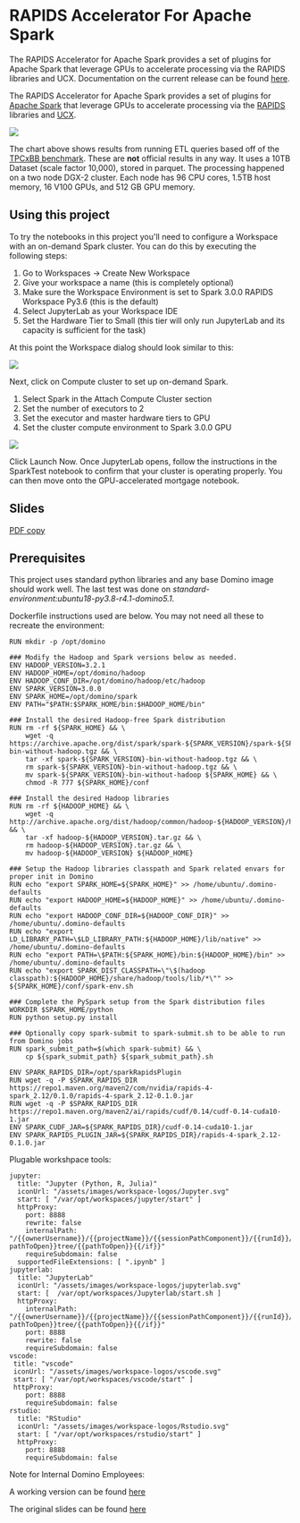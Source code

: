 # RAPIDS Accelerator For Apache Spark
The RAPIDS Accelerator for Apache Spark provides a set of plugins for Apache Spark that leverage GPUs to accelerate processing via the RAPIDS libraries and UCX. Documentation on the current release can be found [here](https://nvidia.github.io/spark-rapids/). 

The RAPIDS Accelerator for Apache Spark provides a set of plugins for 
[Apache Spark](https://spark.apache.org) that leverage GPUs to accelerate processing
via the [RAPIDS](https://rapids.ai) libraries and [UCX](https://www.openucx.org/).

![](raw/latest/images/tpcxbb-like-results.png?inline=true)

The chart above shows results from running ETL queries based off of the 
[TPCxBB benchmark](http://www.tpc.org/tpcx-bb/default.asp). These are **not** official results in
any way. It uses a 10TB Dataset (scale factor 10,000), stored in parquet. The processing happened on
a two node DGX-2 cluster. Each node has 96 CPU cores, 1.5TB host memory, 16 V100 GPUs, and 512 GB
GPU memory.

## Using this project

To try the notebooks in this project you'll need to configure a Workspace with an on-demand Spark cluster. You can do this by executing the following steps:

1. Go to Workspaces -> Create New Workspace
2. Give your workspace a name (this is completely optional)
3. Make sure the Workspace Environment is set to Spark 3.0.0 RAPIDS Workspace Py3.6 (this is the default)
4. Select JupyterLab as your Workspace IDE
5. Set the Hardware Tier to Small (this tier will only run JupyterLab and its capacity is sufficient for the task)

At this point the Workspace dialog should look similar to this:

![](raw/latest/images/spark_workspace_1.png?inline=true)

Next, click on Compute cluster to set up on-demand Spark.

1. Select Spark in the Attach Compute Cluster section
2. Set the number of executors to 2
3. Set the executor and master hardware tiers to GPU
4. Set the cluster compute environment to Spark 3.0.0 GPU

![](raw/latest/images/spark_workspace_2.png?inline=true)

Click Launch Now. Once JupyterLab opens, follow the instructions in the SparkTest notebook to confirm that your cluster is operating properly. You can then move onto the GPU-accelerated mortgage notebook.

## Slides

[PDF copy](https://github.com/dominodatalab/webinar-gpu-accelerated-spark-and-rapids/blob/main/Spark%20Workloads%20RAPIDS.pdf)

## Prerequisites

This project uses standard python libraries and any base Domino image should work well. The last test was done on *standard-environment:ubuntu18-py3.8-r4.1-domino5.1*.

Dockerfile instructions used are below. You may not need all these to recreate the environment:

```
RUN mkdir -p /opt/domino

### Modify the Hadoop and Spark versions below as needed.
ENV HADOOP_VERSION=3.2.1
ENV HADOOP_HOME=/opt/domino/hadoop
ENV HADOOP_CONF_DIR=/opt/domino/hadoop/etc/hadoop
ENV SPARK_VERSION=3.0.0
ENV SPARK_HOME=/opt/domino/spark
ENV PATH="$PATH:$SPARK_HOME/bin:$HADOOP_HOME/bin"

### Install the desired Hadoop-free Spark distribution
RUN rm -rf ${SPARK_HOME} && \
    wget -q https://archive.apache.org/dist/spark/spark-${SPARK_VERSION}/spark-${SPARK_VERSION}-bin-without-hadoop.tgz && \
    tar -xf spark-${SPARK_VERSION}-bin-without-hadoop.tgz && \
    rm spark-${SPARK_VERSION}-bin-without-hadoop.tgz && \
    mv spark-${SPARK_VERSION}-bin-without-hadoop ${SPARK_HOME} && \
    chmod -R 777 ${SPARK_HOME}/conf

### Install the desired Hadoop libraries
RUN rm -rf ${HADOOP_HOME} && \
    wget -q http://archive.apache.org/dist/hadoop/common/hadoop-${HADOOP_VERSION}/hadoop-${HADOOP_VERSION}.tar.gz && \
    tar -xf hadoop-${HADOOP_VERSION}.tar.gz && \
    rm hadoop-${HADOOP_VERSION}.tar.gz && \
    mv hadoop-${HADOOP_VERSION} ${HADOOP_HOME}

### Setup the Hadoop libraries classpath and Spark related envars for proper init in Domino
RUN echo "export SPARK_HOME=${SPARK_HOME}" >> /home/ubuntu/.domino-defaults
RUN echo "export HADOOP_HOME=${HADOOP_HOME}" >> /home/ubuntu/.domino-defaults
RUN echo "export HADOOP_CONF_DIR=${HADOOP_CONF_DIR}" >> /home/ubuntu/.domino-defaults
RUN echo "export LD_LIBRARY_PATH=\$LD_LIBRARY_PATH:${HADOOP_HOME}/lib/native" >> /home/ubuntu/.domino-defaults
RUN echo "export PATH=\$PATH:${SPARK_HOME}/bin:${HADOOP_HOME}/bin" >> /home/ubuntu/.domino-defaults
RUN echo "export SPARK_DIST_CLASSPATH=\"\$(hadoop classpath):${HADOOP_HOME}/share/hadoop/tools/lib/*\"" >> ${SPARK_HOME}/conf/spark-env.sh

### Complete the PySpark setup from the Spark distribution files
WORKDIR $SPARK_HOME/python
RUN python setup.py install

### Optionally copy spark-submit to spark-submit.sh to be able to run from Domino jobs
RUN spark_submit_path=$(which spark-submit) && \
    cp ${spark_submit_path} ${spark_submit_path}.sh
    
ENV SPARK_RAPIDS_DIR=/opt/sparkRapidsPlugin
RUN wget -q -P $SPARK_RAPIDS_DIR https://repo1.maven.org/maven2/com/nvidia/rapids-4-spark_2.12/0.1.0/rapids-4-spark_2.12-0.1.0.jar
RUN wget -q -P $SPARK_RAPIDS_DIR https://repo1.maven.org/maven2/ai/rapids/cudf/0.14/cudf-0.14-cuda10-1.jar
ENV SPARK_CUDF_JAR=${SPARK_RAPIDS_DIR}/cudf-0.14-cuda10-1.jar
ENV SPARK_RAPIDS_PLUGIN_JAR=${SPARK_RAPIDS_DIR}/rapids-4-spark_2.12-0.1.0.jar
```

Plugable workshpace tools:

```
jupyter:
  title: "Jupyter (Python, R, Julia)"
  iconUrl: "/assets/images/workspace-logos/Jupyter.svg"
  start: [ "/var/opt/workspaces/jupyter/start" ]
  httpProxy:
    port: 8888
    rewrite: false
    internalPath: "/{{ownerUsername}}/{{projectName}}/{{sessionPathComponent}}/{{runId}}/{{#if pathToOpen}}tree/{{pathToOpen}}{{/if}}"
    requireSubdomain: false
  supportedFileExtensions: [ ".ipynb" ]
jupyterlab:
  title: "JupyterLab"
  iconUrl: "/assets/images/workspace-logos/jupyterlab.svg"
  start: [  /var/opt/workspaces/Jupyterlab/start.sh ]
  httpProxy:
    internalPath: "/{{ownerUsername}}/{{projectName}}/{{sessionPathComponent}}/{{runId}}/{{#if pathToOpen}}tree/{{pathToOpen}}{{/if}}"
    port: 8888
    rewrite: false
    requireSubdomain: false
vscode:
 title: "vscode"
 iconUrl: "/assets/images/workspace-logos/vscode.svg"
 start: [ "/var/opt/workspaces/vscode/start" ]
 httpProxy:
    port: 8888
    requireSubdomain: false
rstudio:
  title: "RStudio"
  iconUrl: "/assets/images/workspace-logos/Rstudio.svg"
  start: [ "/var/opt/workspaces/rstudio/start" ]
  httpProxy:
    port: 8888
    requireSubdomain: false
```

Note for Internal Domino Employees:

A working version can be found [here](https://market4186.marketing-sandbox.domino.tech/u/nmanchev/Spark3GPUMortgage/overview)

The original slides can be found [here](https://docs.google.com/presentation/d/1kvg2edb7naeZ_SAY8c1zpSe80EU5y5fS-AK2P5AHFC0/edit?usp=sharing)

